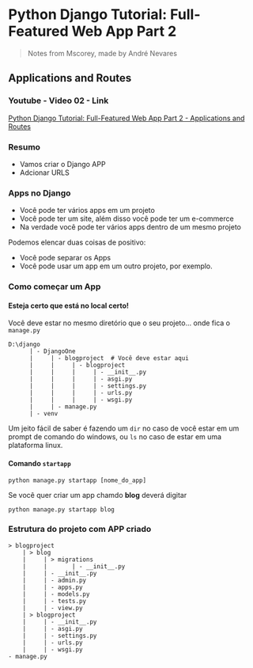 # Python Django Tutorial: Full-Featured Web App Part 2 
> Notes from Mscorey, made by André Nevares 
## Applications and Routes

### Youtube - Video 02 - Link
[Python Django Tutorial: Full-Featured Web App Part 2 - Applications and Routes](https://youtu.be/a48xeeo5Vnk)

### Resumo
- Vamos criar o Django APP
- Adcionar URLS

### Apps no Django
- Você pode ter vários apps em um projeto
- Você pode ter um site, além disso você pode ter um e-commerce
- Na verdade você pode ter vários apps dentro de um mesmo projeto

Podemos elencar duas coisas de positivo:
- Você pode separar os Apps 
- Você pode usar um app em um outro projeto, por exemplo.

### Como começar um App

#### Esteja certo que está no local certo!
Você deve estar no mesmo diretório que o seu projeto... onde fica o ```manage.py```
```
D:\django
      | - DjangoOne  
      |     | - blogproject  # Você deve estar aqui
      |     |     | - blogproject
      |     |     |     | - __init__.py 
      |     |     |     | - asgi.py  
      |     |     |     | - settings.py  
      |     |     |     | - urls.py  
      |     |     |     | - wsgi.py  
      |     | - manage.py  
      | - venv
```

Um jeito fácil de saber é fazendo um ```dir``` no caso de você estar em um prompt de comando do windows, ou ```ls``` no caso de estar em uma plataforma linux.

#### Comando ```startapp```

```python manage.py startapp [nome_do_app]```

Se você quer criar um app chamdo __blog__ deverá digitar

```python manage.py startapp blog```

### Estrutura do projeto com APP criado

```
> blogproject
    | > blog
    |     | > migrations
    |     |       | - __init__.py
    |     | - __init__.py
    |     | - admin.py
    |     | - apps.py
    |     | - models.py
    |     | - tests.py
    |     | - view.py
    | > blogproject
    |     | - __init__.py 
    |     | - asgi.py  
    |     | - settings.py  
    |     | - urls.py  
    |     | - wsgi.py  
- manage.py  
```
